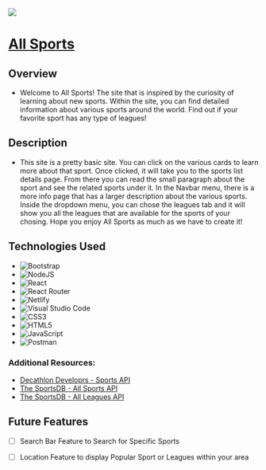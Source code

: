 <img src='https://fcasdathletics.org/wp-content/uploads/2012/12/sports-banner.jpg' />


# [All Sports](https://imaginative-pothos-6c914f.netlify.app/)

## Overview

- Welcome to All Sports! The site that is inspired by the curiosity of learning about new sports. Within the site, you can find detailed information about various sports around the world. Find out if your favorite sport has any type of leagues!

## Description

- This site is a pretty basic site. You can click on the various cards to learn more about that sport. Once clicked, it will take you to the sports list details page. From there you can read the small paragraph about the sport and see the related sports under it. In the Navbar menu, there is a more info page that has a larger description about the various sports. Inside the dropdown menu, you can chose the leagues tab and it will show you all the leagues that are available for the sports of your chosing. Hope you enjoy All Sports as much as we have to create it!




## Technologies Used

- ![Bootstrap](https://img.shields.io/badge/bootstrap-%23563D7C.svg?style=for-the-badge&logo=bootstrap&logoColor=white)
- ![NodeJS](https://img.shields.io/badge/node.js-6DA55F?style=for-the-badge&logo=node.js&logoColor=white)
- ![React](https://img.shields.io/badge/react-%2320232a.svg?style=for-the-badge&logo=react&logoColor=%2361DAFB)
- ![React Router](https://img.shields.io/badge/React_Router-CA4245?style=for-the-badge&logo=react-router&logoColor=white)
- ![Netlify](https://img.shields.io/badge/netlify-%23000000.svg?style=for-the-badge&logo=netlify&logoColor=#00C7B7)
- ![Visual Studio Code](https://img.shields.io/badge/Visual%20Studio%20Code-0078d7.svg?style=for-the-badge&logo=visual-studio-code&logoColor=white)
- ![CSS3](https://img.shields.io/badge/css3-%231572B6.svg?style=for-the-badge&logo=css3&logoColor=white)
- ![HTML5](https://img.shields.io/badge/html5-%23E34F26.svg?style=for-the-badge&logo=html5&logoColor=white)
- ![JavaScript](https://img.shields.io/badge/javascript-%23323330.svg?style=for-the-badge&logo=javascript&logoColor=%23F7DF1E)
- ![Postman](https://img.shields.io/badge/Postman-FF6C37?style=for-the-badge&logo=postman&logoColor=white)

### Additional Resources:

- [Decathlon Developrs - Sports API](https://developers.decathlon.com/products/sports/docs)
- [The SportsDB - All Sports API](https://www.thesportsdb.com/api.php)
- [The SportsDB - All Leagues API](https://www.thesportsdb.com/api.php)


## Future Features

- [ ] Search Bar Feature to Search for Specific Sports
- [ ] Location Feature to display Popular Sport or Leagues within your area








